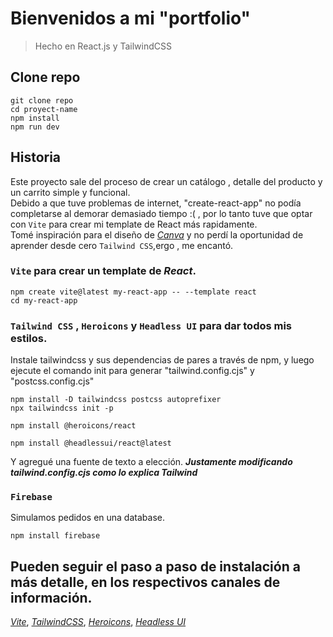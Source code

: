 # Bienvenidos a mi "portfolio"

> Hecho en React.js y TailwindCSS

## Clone repo

```
git clone repo
cd proyect-name
npm install
npm run dev
```

## Historia

Este proyecto sale del proceso de crear un catálogo , detalle del producto y un carrito simple y funcional.
<br/>
Debido a que tuve problemas de internet, "create-react-app" no podía completarse al demorar demasiado tiempo :( , por lo tanto tuve que optar con `Vite` para crear mi template de React más rapidamente.
<br/>
Tomé inspiración para el diseño de _[Canva](https://www.canva.com/)_ y no perdí la oportunidad de aprender desde cero `Tailwind CSS`,ergo , me encantó.

### `Vite` para crear un template de _React_.

```
npm create vite@latest my-react-app -- --template react
cd my-react-app
```

### `Tailwind CSS` , `Heroicons` y `Headless UI` para dar todos mis estilos.

Instale tailwindcss y sus dependencias de pares a través de npm, y luego ejecute el comando init para generar "tailwind.config.cjs" y "postcss.config.cjs"

```
npm install -D tailwindcss postcss autoprefixer
npx tailwindcss init -p

npm install @heroicons/react

npm install @headlessui/react@latest
```

Y agregué una fuente de texto a elección.
**_Justamente modificando tailwind.config.cjs como lo explica Tailwind_**

### `Firebase`

Simulamos pedidos en una database.

```
npm install firebase
```

## Pueden seguir el paso a paso de instalación a más detalle, en los respectivos canales de información.

_[Vite](https://vitejs.dev/guide/)_, _[TailwindCSS](https://tailwindcss.com/docs/guides/vite)_, _[Heroicons](https://github.com/tailwindlabs/heroicons)_, _[Headless UI](https://github.com/tailwindlabs/headlessui)_
